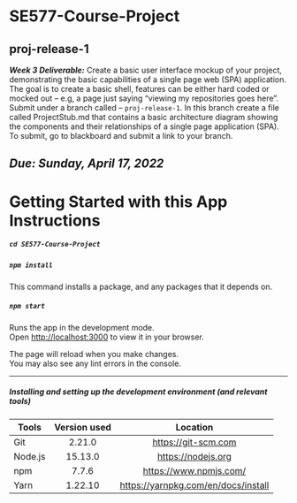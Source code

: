 # SE577-Course-Project

## proj-release-1

___Week 3 Deliverable:___ Create a basic user interface mockup of your project, demonstrating the basic capabilities of a single page web (SPA) application.  The goal is to create a basic shell, features can be either hard coded or mocked out – e.g, a page just saying “viewing my repositories goes here”.  Submit under a branch called – `proj-release-1`.
In this branch create a file called ProjectStub.md that contains a basic architecture diagram showing the components and their relationships of a single page application (SPA).  To submit, go to blackboard and submit a link to your branch.

_***Due:*** Sunday, April 17, 2022_
---
# Getting Started with this App Instructions


##### `cd SE577-Course-Project`

##### `npm install`

This command installs a package, and any packages that it depends on.

##### `npm start`

Runs the app in the development mode.\
Open [http://localhost:3000](http://localhost:3000) to view it in your browser.

The page will reload when you make changes.\
You may also see any lint errors in the console.

---

##### Installing and setting up the development environment (and relevant tools)

| Tools      | Version used | Location  |
| -----------|:------------:| :--------:|
| Git        | 2.21.0       | https://git-scm.com |
| Node.js    | 15.13.0      | https://nodejs.org |
| npm        | 7.7.6        | https://www.npmjs.com/ |
| Yarn       | 1.22.10      | https://yarnpkg.com/en/docs/install |
